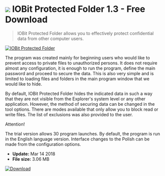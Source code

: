 # ![](https://cdn.softexe.net/static/icon/b/iobit-protected-folder-10548.png) IOBit Protected Folder 1.3 - Free Download

> IOBit Protected Folder allows you to effectively protect confidential data from other computer users.

[![IOBit Protected Folder](https://gallery.dpcdn.pl/imgc/Tools/81111/g_-_420x350_1.5_-_x7bdb5b4d-b61b-4f3c-bbe3-32f5328a8caa.png)](https://softexe.net/win/security-privacy/data-protection/iobit-protected-folder:pRedh.html)

The program was created mainly for beginning users who would like to prevent access to private files to unauthorized persons. It does not require almost any configuration, it is enough to run the program, define the main password and proceed to secure the data. This is also very simple and is limited to loading files and folders in the main program window that we would like to hide.
 
 By default, IOBit Protected Folder hides the indicated data in such a way that they are not visible from the Explorer's system level or any other application. However, the method of securing data can be changed in the tool options. There are modes available that only allow you to block read or write files. The list of exclusions was also provided to the user.
 
 Attention!
 
 The trial version allows 30 program launches.
 By default, the program is run in the English language version. Interface changes to the Polish can be made from the configuration options.


- **Update:** Mar 14 2018
- **File size:** 3.06 MB

[![Download](https://cdn.softexe.net/static/img/download.png)](https://softexe.net/win/security-privacy/data-protection/iobit-protected-folder:pRedh.html)

